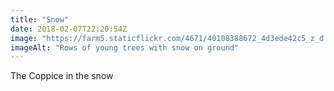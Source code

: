```yaml
---
title: "Snow"
date: 2018-02-07T22:20:54Z
image: "https://farm5.staticflickr.com/4671/40108388672_4d3ede42c5_z_d.jpg"
imageAlt: "Rows of young trees with snow on ground"
---
```


The Coppice in the snow
